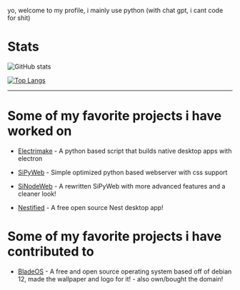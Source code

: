 yo, welcome to my profile, i mainly use python (with chat gpt, i cant code for shit) 

# Stats

![GitHub stats](https://github-readme-stats.vercel.app/api?username=colebolebole&show_icons=true&theme=transparent)

[![Top Langs](https://github-readme-stats.vercel.app/api/top-langs/?username=colebolebole&show_icons=true&theme=transparent&layout=donut)](https://github.com/anuraghazra/github-readme-stats)

---

# Some of my favorite projects i have worked on

- <p><a href="https://github.com/colebolebole/Electrimake">Electrimake</a> - A python based script that builds native desktop apps with electron</p>
- <p><a href="https://github.com/colebolebole/SiPyWeb">SiPyWeb</a> - Simple optimized python based webserver with css support</p>
- <p><a href="https://github.com/colebolebole/SiNodeWeb">SiNodeWeb</a> - A rewritten SiPyWeb with more advanced features and a cleaner look!</p>
- <p><a href="https://github.com/colebolebole/Nestified">Nestified</a> - A free open source Nest desktop app!</p>


# Some of my favorite projects i have contributed to

- <p><a href="https://github.com/Blade-OS">BladeOS</a> - A free and open source operating system based off of debian 12, made the wallpaper and logo for it! - also own/bought the domain!</p>

